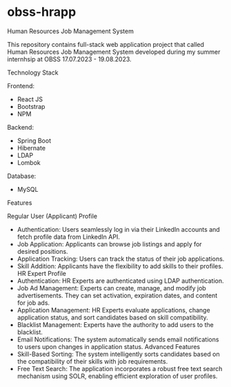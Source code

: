 # obss-hrapp
Human Resources Job Management System

This repository contains full-stack web application project that called Human Resources Job Management System developed during my summer internhsip at OBSS 17.07.2023 - 19.08.2023. 

Technology Stack

Frontend:
- React JS
- Bootstrap
- NPM

Backend:
- Spring Boot
- Hibernate
- LDAP
- Lombok

Database:
- MySQL

Features

Regular User (Applicant) Profile
- Authentication: Users seamlessly log in via their LinkedIn accounts and fetch profile data from LinkedIn API.
- Job Application: Applicants can browse job listings and apply for desired positions.
- Application Tracking: Users can track the status of their job applications.
- Skill Addition: Applicants have the flexibility to add skills to their profiles.
HR Expert Profile
- Authentication: HR Experts are authenticated using LDAP authentication.
- Job Ad Management: Experts can create, manage, and modify job advertisements. They can set activation, expiration dates, and content for job ads.
- Application Management: HR Experts evaluate applications, change application status, and sort candidates based on skill compatibility.
- Blacklist Management: Experts have the authority to add users to the blacklist.
- Email Notifications: The system automatically sends email notifications to users upon changes in application status.
Advanced Features
- Skill-Based Sorting: The system intelligently sorts candidates based on the compatibility of their skills with job requirements.
- Free Text Search: The application incorporates a robust free text search mechanism using SOLR, enabling efficient exploration of user profiles.

